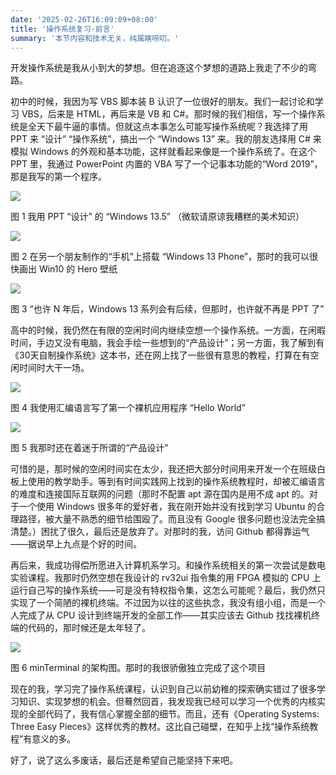 ```yaml
---
date: '2025-02-26T16:09:09+08:00'
title: '操作系统复习·前言'
summary: '本节内容和技术无关，纯属瞎唠叨。'
---
```


开发操作系统是我从小到大的梦想。但在追逐这个梦想的道路上我走了不少的弯路。

初中的时候，我因为写 VBS 脚本装 B 认识了一位很好的朋友。我们一起讨论和学习 VBS，后来是 HTML，再后来是 VB 和 C#。那时候的我们相信，写一个操作系统是全天下最牛逼的事情。但就这点本事怎么可能写操作系统呢？我选择了用 PPT 来 “设计” “操作系统”，搞出一个 “Windows 13” 来。我的朋友选择用 C# 来模拟 Windows 的外观和基本功能，这样就看起来像是一个操作系统了。在这个 PPT 里，我通过 PowerPoint 内置的 VBA 写了一个记事本功能的“Word 2019”，那是我写的第一个程序。

![](/images/os6-0/Windows-13.5.png)

图 1 我用 PPT “设计” 的 “Windows 13.5” （微软请原谅我糟糕的美术知识）

![](/images/os6-0/Windows-13-Phone.png)

图 2 在另一个朋友制作的“手机”上搭载 “Windows 13 Phone”，那时的我可以很快画出 Win10 的 Hero 壁纸

![](/images/os6-0/Windows-13-Future.png)

图 3 “也许 N 年后，Windows 13 系列会有后续，但那时，也许就不再是 PPT 了”

高中的时候，我仍然在有限的空闲时间内继续空想一个操作系统。一方面，在闲暇时间，手边又没有电脑，我会手绘一些想到的“产品设计”；另一方面，我了解到有《30天自制操作系统》这本书，还在网上找了一些很有意思的教程，打算在有空闲时间时大干一场。

![](/images/os6-0/Rico-OS.png)

图 4 我使用汇编语言写了第一个裸机应用程序 “Hello World”

![](/images/os6-0/Rico-OS-Des.png)

图 5 我那时还在着迷于所谓的“产品设计”

可惜的是，那时候的空闲时间实在太少，我还把大部分时间用来开发一个在班级白板上使用的教学助手。等到有时间实践网上找到的操作系统教程时，却被汇编语言的难度和连接国际互联网的问题（那时不配置 apt 源在国内是用不成 apt 的。对于一个使用 Windows 很多年的爱好者，我在刚开始并没有找到学习 Ubuntu 的合理路径，被大量不熟悉的细节给围殴了。而且没有 Google 很多问题也没法完全搞清楚。）困扰了很久，最后还是放弃了。对那时的我，访问 Github 都得靠运气——据说早上九点是个好的时间。

再后来，我成功得偿所愿进入计算机系学习。和操作系统相关的第一次尝试是数电实验课程。我那时仍然空想在我设计的 rv32ui 指令集的用 FPGA 模拟的 CPU 上运行自己写的操作系统——可是没有特权指令集，这怎么可能呢？最后，我仍然只实现了一个简陋的裸机终端。不过因为以往的这些执念，我没有组小组，而是一个人完成了从 CPU 设计到终端开发的全部工作——其实应该去 Github 找找裸机终端的代码的，那时候还是太年轻了。

![](/images/os6-0/minTerminal.png)

图 6 minTerminal 的架构图。那时的我很骄傲独立完成了这个项目

现在的我，学习完了操作系统课程，认识到自己以前幼稚的探索确实错过了很多学习知识、实现梦想的机会。但蓦然回首，我发现我已经可以学习一个优秀的内核实现的全部代码了，我有信心掌握全部的细节。而且，还有《Operating Systems: Three Easy Pieces》这样优秀的教材。这比自己碰壁，在知乎上找“操作系统教程”有意义的多。

好了，说了这么多废话，最后还是希望自己能坚持下来吧。
